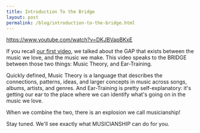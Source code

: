 ```yaml
---
title: Introduction To the Bridge
layout: post
permalink: /blog/introduction-to-the-bridge.html
---
```

https://www.youtube.com/watch?v=DKJBVapBKxE

If you recall [our first video](https://www.youtube.com/watch?v=7wAux1hh9wU), we talked about the GAP that exists between the music we love, and the music we make. This video speaks to the BRIDGE between those two things: Music Theory, and Ear-Training.

Quickly defined, Music Theory is a language that describes the connections, patterns, ideas, and larger concepts in music across songs, albums, artists, and genres. And Ear-Training is pretty self-explanatory: it's getting our ear to the place where we can identify what's going on in the music we love.

When we combine the two, there is an explosion we call musicianship!

Stay tuned. We'll see exactly what MUSICIANSHIP can do for you.
